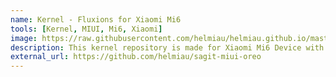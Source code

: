 ```yaml
---
name: Kernel - Fluxions for Xiaomi Mi6
tools: [Kernel, MIUI, Mi6, Xiaomi]
image: https://raw.githubusercontent.com/helmiau/helmiau.github.io/master/images/sagit-miui-oreo.png
description: This kernel repository is made for Xiaomi Mi6 Device with MIUI 10 OS Installed.
external_url: https://github.com/helmiau/sagit-miui-oreo
---
```

